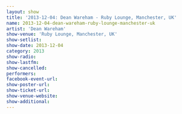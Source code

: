 ```yaml
---
layout: show
title: '2013-12-04: Dean Wareham - Ruby Lounge, Manchester, UK'
name: 2013-12-04-dean-wareham-ruby-lounge-manchester-uk
artist: 'Dean Wareham'
show-venue: 'Ruby Lounge, Manchester, UK'
show-setlist: 
show-date: 2013-12-04
category: 2013
show-radio: 
show-lastfm: 
show-cancelled: 
performers: 
facebook-event-url: 
show-poster-url: 
show-ticket-url: 
show-venue-website: 
show-additional: 
---
```


